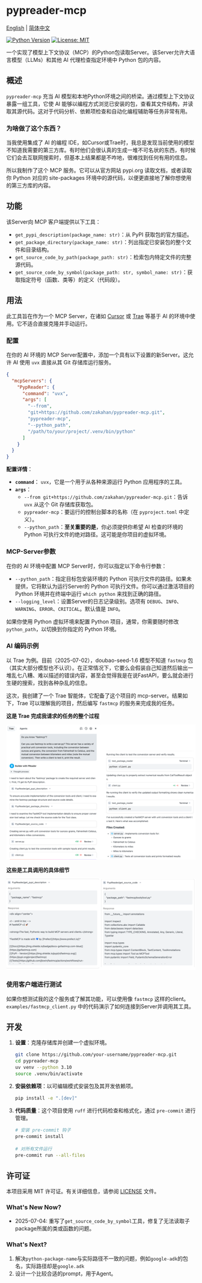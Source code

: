 # pypreader-mcp

[English](./README.md) | [简体中文](./README_zh.md)

[![Python Version](https://img.shields.io/badge/python-3.10%2B-blue.svg)](https://www.python.org/)
[![License: MIT](https://img.shields.io/badge/License-MIT-yellow.svg)](https://opensource.org/licenses/MIT)

一个实现了模型上下文协议（MCP）的Python包读取Server。该Server允许大语言模型（LLMs）和其他 AI 代理检查指定环境中 Python 包的内容。

## 概述

`pypreader-mcp` 充当 AI 模型和本地Python环境之间的桥梁。通过模型上下文协议暴露一组工具，它使 AI 能够以编程方式浏览已安装的包，查看其文件结构，并读取其源代码。这对于代码分析、依赖项检查和自动化编程辅助等任务非常有用。

### 为啥做了这个东西？

当我使用集成了 AI 的编程 IDE，如Cursor或Trae时，我总是发现当前使用的模型不知道我需要的第三方库。有时他们会很认真的生成一堆不可名状的东西，有时候它们会去互联网搜索时，但基本上结果都是不咋地，很难找到任何有用的信息。

所以我制作了这个 MCP 服务。它可以从官方网站 pypi.org 读取文档，或者读取你 Python 对应的 site-packages 环境中的源代码，以便更直接地了解你想使用的第三方库的内容。

## 功能

该Server向 MCP 客户端提供以下工具：

- `get_pypi_description(package_name: str)`：从 PyPI 获取包的官方描述。
- `get_package_directory(package_name: str)`：列出指定已安装包的整个文件和目录结构。
- `get_source_code_by_path(package_path: str)`：检索包内特定文件的完整源代码。
- `get_source_code_by_symbol(package_path: str, symbol_name: str)`：获取指定符号（函数、类等）的定义（代码段）。

## 用法

此工具旨在作为一个 MCP Server，在诸如 [Cursor](https://cursor.sh/) 或 [Trae](https://trae.ai/) 等基于 AI 的环境中使用。它不适合直接克隆并手动运行。

### 配置

在你的 AI 环境的 MCP Server配置中，添加一个具有以下设置的新Server。这允许 AI 使用 `uvx` 直接从其 Git 存储库运行服务。

```json
{
  "mcpServers": {
    "PypReader": {
      "command": "uvx",
      "args": [
        "--from",
        "git+https://github.com/zakahan/pypreader-mcp.git",
        "pypreader-mcp",
        "--python_path",
        "/path/to/your/project/.venv/bin/python" 
      ]
    }
  }
}
```

**配置详情**：

- **`command`**： `uvx`，它是一个用于从各种来源运行 Python 应用程序的工具。
- **`args`**：
    - `--from git+https://github.com/zakahan/pypreader-mcp.git`：告诉 `uvx` 从这个 Git 存储库获取包。
    - `pypreader-mcp`：要运行的控制台脚本的名称（在 `pyproject.toml` 中定义）。
    - `--python_path`：**至关重要的是**，你必须提供你希望 AI 检查的环境的 Python 可执行文件的绝对路径。这可能是你项目的虚拟环境。

### MCP-Server参数

在你的 AI 环境中配置 MCP Server时，你可以指定以下命令行参数：

- `--python_path`：指定目标包安装环境的 Python 可执行文件的路径。如果未提供，它将默认为运行Server的 Python 可执行文件。你可以通过激活项目的 Python 环境并在终端中运行 `which python` 来找到正确的路径。
- `--logging_level`：设置Server的日志记录级别。选项有 `DEBUG`、`INFO`、`WARNING`、`ERROR`、`CRITICAL`。默认值是 `INFO`。

如果你使用 Python 虚拟环境来配置 Python 项目，通常，你需要随时修改 `python_path`，以切换到你指定的 Python 环境。

### AI 编码示例

以 Trae 为例。目前（2025-07-02），doubao-seed-1.6 模型不知道 `fastmcp` 包（其实大部分模型也不认识）。在正常情况下，它要么会假装自己知道然后输出一堆乱七八糟、难以描述的错误内容，甚至会觉得我是在说FastAPI，要么就会进行生硬的搜索，找到各种杂乱的信息。

这次，我创建了一个 Trae 智能体，它配备了这个项目的 mcp-server。结果如下，Trae 可以理解我的项目，然后编写 `fastmcp` 的服务来完成我的任务。

**这是 Trae 完成我请求的任务的整个过程**

![trae_examples](./assets/images/trae_example.png)

**这些是工具调用的具体细节**

![tools](./assets/images/tools_call_response.png)


### 使用客户端进行测试

如果你想测试我的这个服务或了解其功能，可以使用像 `fastmcp` 这样的client。`examples/fastmcp_client.py` 中的代码演示了如何连接到Server并调用其工具。

## 开发

1.  **设置**：克隆存储库并创建一个虚拟环境。

    ```bash
    git clone https://github.com/your-username/pypreader-mcp.git
    cd pypreader-mcp
    uv venv --python 3.10
    source .venv/bin/activate
    ```

2.  **安装依赖项**：以可编辑模式安装包及其开发依赖项。

    ```bash
    pip install -e ".[dev]"
    ```

3.  **代码质量**：这个项目使用 `ruff` 进行代码检查和格式化，通过 `pre-commit` 进行管理。

    ```bash
    # 安装 pre-commit 钩子
    pre-commit install

    # 对所有文件运行
    pre-commit run --all-files
    ```

## 许可证

本项目采用 MIT 许可证。有关详细信息，请参阅 [LICENSE](LICENSE) 文件。

### What's New Now?

- 2025-07-04: 重写了`get_source_code_by_symbol`工具，修复了无法读取子package所属的类或函数的问题。


### What's Next?

1. 解决`python-package-name`与实际路径不一致的问题，例如`google-adk`的包名，实际路径却是`google.adk`
2. 设计一个比较合适的prompt，用于Agent。